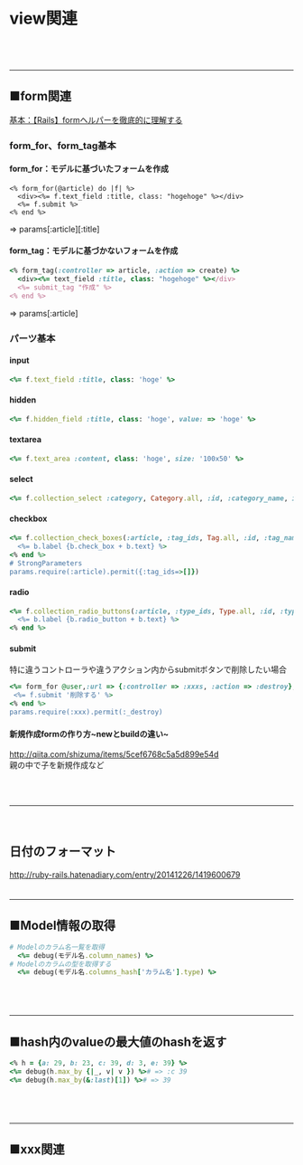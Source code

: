 
# view関連

　  
　  
- - - 
## ■form関連
[基本：【Rails】formヘルパーを徹底的に理解する](http://qiita.com/shunsuke227ono/items/7accec12eef6d89b0aa9)

### form_for、form_tag基本

#### form_for：モデルに基づいたフォームを作成
```
<% form_for(@article) do |f| %>
  <div><%= f.text_field :title, class: "hogehoge" %></div>
  <%= f.submit %>
<% end %>
```
⇒ params[:article][:title]


#### form_tag：モデルに基づかないフォームを作成
```ruby
<% form_tag(:controller => article, :action => create) %>
  <div><%= text_field :title, class: "hogehoge" %></div>
  <%= submit_tag "作成" %>
<% end %>
```
⇒ params[:article]


### パーツ基本

#### input
```ruby
<%= f.text_field :title, class: 'hoge' %>
```

#### hidden
```ruby
<%= f.hidden_field :title, class: 'hoge', value: => 'hoge' %>
```

#### textarea
```ruby
<%= f.text_area :content, class: 'hoge', size: '100x50' %>
```

#### select
```ruby
<%= f.collection_select :category, Category.all, :id, :category_name, include_blank: true %>
```

#### checkbox 
```ruby
<%= f.collection_check_boxes(:article, :tag_ids, Tag.all, :id, :tag_name) do |b| %> 
  <%= b.label {b.check_box + b.text} %>
<% end %>
# StrongParameters
params.require(:article).permit({:tag_ids=>[]})
```

#### radio 
```ruby
<%= f.collection_radio_buttons(:article, :type_ids, Type.all, :id, :type_name) do |b| %>
  <%= b.label {b.radio_button + b.text} %>
<% end %>
```

#### submit
特に違うコントローラや違うアクション内からsubmitボタンで削除したい場合  
```ruby
<%= form_for @user,:url => {:controller => :xxxs, :action => :destroy}, method: :delete do |f| %>
 <%= f.submit '削除する' %>
<% end %>
params.require(:xxx).permit(:_destroy)
```

#### 新規作成formの作り方~newとbuildの違い~
http://qiita.com/shizuma/items/5cef6768c5a5d899e54d  
親の中で子を新規作成など  
```

```
　  
- - - 
　  
## 日付のフォーマット
http://ruby-rails.hatenadiary.com/entry/20141226/1419600679
　  
　  
- - - 
## ■Model情報の取得
```ruby
# Modelのカラム名一覧を取得
  <%= debug(モデル名.column_names) %>
# Modelのカラムの型を取得する
  <%= debug(モデル名.columns_hash['カラム名'].type) %>
```
　  
　  
- - - 
## ■hash内のvalueの最大値のhashを返す
```ruby
<% h = {a: 29, b: 23, c: 39, d: 3, e: 39} %>
<%= debug(h.max_by {|_, v| v }) %># => :c 39
<%= debug(h.max_by(&:last)[1]) %># => 39
```

　  
　  
- - - 
## ■xxx関連
